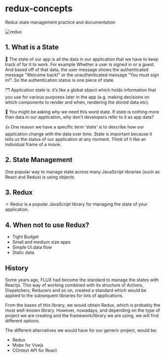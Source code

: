 # redux-concepts
Redux state management practice and documentation

![redux](https://user-images.githubusercontent.com/6918020/103403296-a23b8a80-4b75-11eb-8ab6-a01d648f7715.png)

## 1. What is a State

🎲 The state of our app is all the data in our application that we have to keep track of for it to work. For example Whether a user is signed in or a guest. And based off of that data, the user message shows the authenticated message "Welcome back!" or the unauthenticated message "You must sign in!". So the authentication status is one piece of state.

🗂 Application state is: it’s like a global object which holds information that you use for various purposes later in the app (e.g. making decisions on which components to render and when, rendering the stored data etc).

🤔 You might be asking why we need this word state. If state is nothing more than data in our application, why don't developers refer to it as app data?

👍 One reason we have a specific term 'state' is to describe how our application change with the data over time. State is important because it tells us the status of our application at any moment. Think of it like an individual frame of a movie.

## 2. State Management

One popular way to manage state across many JavaScript libraries (such as React and Redux) is using objects. 

## 3. Redux

⚛️ Redux is a popular JavaScript library for managing the state of your application. 

## 4. When not to use Redux?
* Tight Budget
* Small and medium size apps
* Simple UI.data flow
* Static data

## History

Some years ago, FLUX had become the standard to manage the states with Reactjs. This way of working combined with its structure of Actions, Dispatchers, Reducers and so on, created a standard which would be applied to the subsequent libraries for lots of applications.

From the bases of this library, we would obtain Redux, which is probably the most well-known library. However, nowadays, and depending on the type of project we are creating and the framework/library we are using, we will find different options.

The different alternatives we would have for our generic project, would be:
* Redux
* Mobx for Vuejs
* COntext API for React











